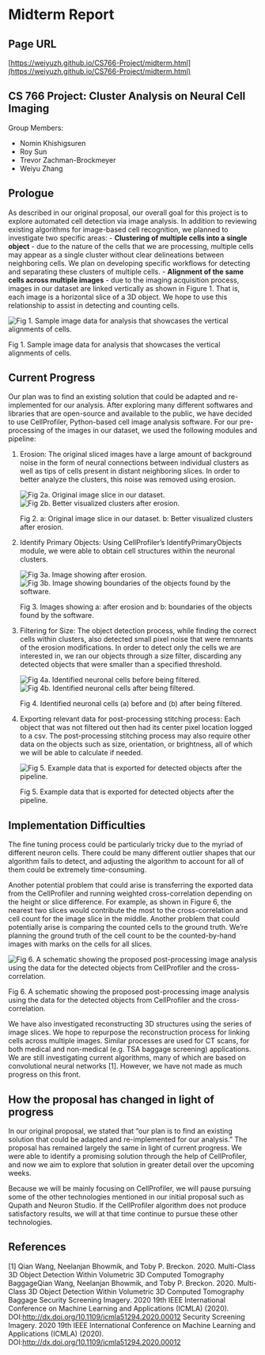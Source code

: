 Midterm Report
==============

## Page URL
[https://weiyuzh.github.io/CS766-Project/midterm.html](https://weiyuzh.github.io/CS766-Project/midterm.html)

## CS 766 Project: Cluster Analysis on Neural Cell Imaging
Group Members:
- Nomin Khishigsuren
- Roy Sun
- Trevor Zachman-Brockmeyer
- Weiyu Zhang

## Prologue
As described in our original proposal, our overall goal for this project is to explore automated cell detection via image analysis. In addition to reviewing existing algorithms for image-based cell recognition, we planned to investigate two specific areas:
    - **Clustering of multiple cells into a single object** - due to the nature of the cells that we are processing, multiple cells may appear as a single cluster without clear delineations between neighboring cells. We plan on developing specific workflows for detecting and separating these clusters of multiple cells.
    -  **Alignment of the same cells across multiple images** - due to the imaging acquisition process, images in our dataset are linked vertically as shown in Figure 1. That is, each image is a horizontal slice of a 3D object. We hope to use this relationship to assist in detecting and counting cells.


![Fig 1. Sample image data for analysis that showcases the vertical alignments of cells.](images/midterm_figure_1.png)

Fig 1. Sample image data for analysis that showcases the vertical alignments of cells.

## Current Progress
Our plan was to find an existing solution that could be adapted and re-implemented for our analysis. After exploring many different softwares and libraries that are open-source and available to the public, we have decided to use CellProfiler, Python-based cell image analysis software. For our pre-processing of the images in our dataset, we used the following modules and pipeline: 

1. Erosion: 
    The original sliced images have a large amount of background noise in the form of neural connections between individual clusters as well as tips of cells present in distant neighboring slices. In order to better analyze the clusters, this noise was removed using erosion. 

    ![Fig 2a. Original image slice in our dataset.](images/midterm_figure_2a.png) ![Fig 2b. Better visualized clusters after erosion.](images/midterm_figure_2b.png)

    Fig 2. a: Original image slice in our dataset. b: Better visualized clusters after erosion.

2. Identify Primary Objects: 
    Using CellProfiler’s IdentifyPrimaryObjects module, we were able to obtain cell structures within the neuronal clusters.

    ![Fig 3a. Image showing after erosion.](images/midterm_figure_3a.png) ![Fig 3b. Image showing boundaries of the objects found by the software.](images/midterm_figure_3b.png)

    Fig 3. Images showing a: after erosion and b: boundaries of the objects found by the software.

3. Filtering for Size: 
    The object detection process, while finding the correct cells within clusters, also detected small pixel noise that were remnants of the erosion modifications. In order to detect only the cells we are interested in, we ran our objects through a size filter, discarding any detected objects that were smaller than a specified threshold.

    ![Fig 4a. Identified neuronal cells before being filtered.](images/midterm_figure_4a.png) ![Fig 4b. Identified neuronal cells after being filtered.](images/midterm_figure_4b.png)

    Fig 4. Identified neuronal cells (a) before and (b) after being filtered.

4. Exporting relevant data for post-processing stitching process: 
    Each object that was not filtered out then had its center pixel location logged to a csv. The post-processing stitching process may also require other data on the objects such as size, orientation, or brightness, all of which we will be able to calculate if needed. 

    ![Fig 5. Example data that is exported for detected objects after the pipeline.](images/midterm_figure_5.png)

    Fig 5. Example data that is exported for detected objects after the pipeline.


## Implementation Difficulties

The fine tuning process could be particularly tricky due to the myriad of different neuron cells. There could be many different outlier shapes that our algorithm fails to detect, and adjusting the algorithm to account for all of them could be extremely time-consuming. 

Another potential problem that could arise is transferring the exported data from the CellProfiler and running weighted cross-correlation depending on the height or slice difference. For example, as shown in Figure 6, the nearest two slices would contribute the most to the cross-correlation and cell count for the image slice in the middle. Another problem that could potentially arise is comparing the counted cells to the ground truth. We’re planning the ground truth of the cell count to be the counted-by-hand images with marks on the cells for all slices. 

![Fig 6. A schematic showing the proposed post-processing image analysis using the data for the detected objects from CellProfiler and the cross-correlation.](images/midterm_figure_6.png)

Fig 6. A schematic showing the proposed post-processing image analysis using the data for the detected objects from CellProfiler and the cross-correlation.

We have also investigated reconstructing 3D structures using the series of image slices. We hope to repurpose the reconstruction process for linking cells across multiple images. Similar processes are used for CT scans, for both medical and non-medical (e.g. TSA baggage screening) applications. We are still investigating current algorithms, many of which are based on convolutional neural networks [1]. However, we have not made as much progress on this front.


## How the proposal has changed in light of progress

In our original proposal,  we stated that “our plan is to find an existing solution that could be adapted and re-implemented for our analysis.” The proposal has remained largely the same in light of current progress. We were able to identify a promising solution through the help of CellProfiler, and now we aim to explore that solution in greater detail over the upcoming weeks. 

Because we will be mainly focusing on CellProfiler, we will pause pursuing some of the other technologies mentioned in our initial proposal such as Qupath and Neuron Studio. If the CellProfiler algorithm does not produce satisfactory results, we will at that time continue to pursue these other technologies. 


## References

[1] Qian Wang, Neelanjan Bhowmik, and Toby P. Breckon. 2020. Multi-Class 3D Object Detection Within Volumetric 3D Computed Tomography BaggageQian Wang, Neelanjan Bhowmik, and Toby P. Breckon. 2020. Multi-Class 3D Object Detection Within Volumetric 3D Computed Tomography Baggage Security Screening Imagery. 2020 19th IEEE International Conference on Machine Learning and Applications (ICMLA) (2020). DOI:http://dx.doi.org/10.1109/icmla51294.2020.00012 Security Screening Imagery. 2020 19th IEEE International Conference on Machine Learning and Applications (ICMLA) (2020). DOI:http://dx.doi.org/10.1109/icmla51294.2020.00012